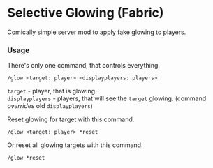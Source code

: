 # Selective Glowing (Fabric)
Comically simple server mod to apply fake glowing to players. 

### Usage
There's only one command, that controls everything.
```
/glow <target: player> <displayplayers: players>
```
`target` - player, that is glowing.\
`displayplayers` - players, that will see the `target` glowing. (command *overrides* old `displayplayers`)

Reset glowing for target with this command.
```
/glow <target: player> *reset
```
Or reset all glowing targets with this command.
```
/glow *reset
```
